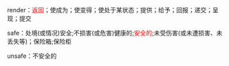render：<font color=red>返回</font>；使成为；使变得；使处于某状态；提供；给予；回报；递交；呈现；提交

safe：处境(或情况)安全;不损害(或危害)健康的;<font color=red>安全的</font>;未受伤害(或未遭损害、未丢失等)；保险箱;保险柜

unsafe：不安全的